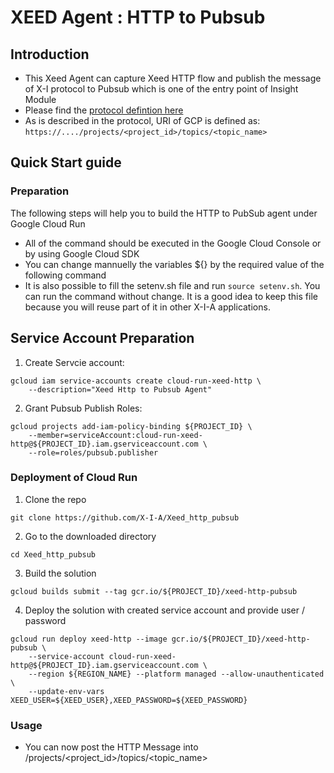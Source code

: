 # XEED Agent : HTTP to Pubsub 
## Introduction
* This Xeed Agent can capture Xeed HTTP flow and publish the message of X-I protocol to Pubsub which is one of the entry point of Insight Module
* Please find the [protocol defintion here](https://github.com/X-I-A/X-I-Protocol/blob/main/HTTP_AGENT.md)
* As is described in the protocol, URI of GCP is defined as: `https://..../projects/<project_id>/topics/<topic_name>`

## Quick Start guide
### Preparation
The following steps will help you to build the HTTP to PubSub agent under Google Cloud Run
* All of the command should be executed in the Google Cloud Console or by using Google Cloud SDK
* You can change mannuelly the variables ${} by the required value of the following command
* It is also possible to fill the setenv.sh file and run `source setenv.sh`. You can run the command without change.
It is a good idea to keep this file because you will reuse part of it in other X-I-A applications.
## Service Account Preparation
1. Create Servcie account: 
```
gcloud iam service-accounts create cloud-run-xeed-http \
    --description="Xeed Http to Pubsub Agent" 
```
2. Grant Pubsub Publish Roles: 
```
gcloud projects add-iam-policy-binding ${PROJECT_ID} \
    --member=serviceAccount:cloud-run-xeed-http@${PROJECT_ID}.iam.gserviceaccount.com \
	--role=roles/pubsub.publisher
```
### Deployment of Cloud Run
1. Clone the repo 
```
git clone https://github.com/X-I-A/Xeed_http_pubsub
```
2. Go to the downloaded directory 
```
cd Xeed_http_pubsub
```
3. Build the solution
```
gcloud builds submit --tag gcr.io/${PROJECT_ID}/xeed-http-pubsub
```
4. Deploy the solution with created service account and provide user / password
```
gcloud run deploy xeed-http --image gcr.io/${PROJECT_ID}/xeed-http-pubsub \
    --service-account cloud-run-xeed-http@${PROJECT_ID}.iam.gserviceaccount.com \
	--region ${REGION_NAME} --platform managed --allow-unauthenticated \
	--update-env-vars XEED_USER=${XEED_USER},XEED_PASSWORD=${XEED_PASSWORD}
```
### Usage
* You can now post the HTTP Message into <url>/projects/<project_id>/topics/<topic_name>